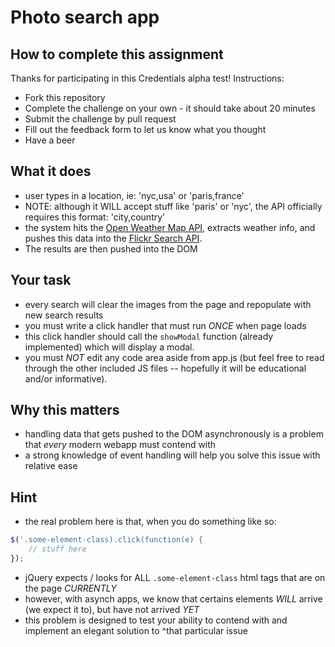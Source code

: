 # Photo search app

## How to complete this assignment

Thanks for participating in this Credentials alpha test! Instructions:

* Fork this repository
* Complete the challenge on your own - it should take about 20 minutes
* Submit the challenge by pull request
* Fill out the feedback form to let us know what you thought
* Have a beer

## What it does

* user types in a location, ie: 'nyc,usa' or 'paris,france'
* NOTE: although it WILL accept stuff like 'paris' or 'nyc', the API officially requires this format: 'city,country'
* the system hits the [Open Weather Map API](http://api.openweathermap.org/data/2.5/weather?q=nyc,usa), extracts weather info, and pushes this data into the [Flickr Search API](https://www.flickr.com/services/api/flickr.photos.search.html).
* The results are then pushed into the DOM

## Your task

* every search will clear the images from the page and repopulate with new search results
* you must write a click handler that must run *ONCE* when page loads
* this click handler should call the `showModal` function (already implemented) which will display a modal.
* you must *NOT* edit any code area aside from app.js (but feel free to read through the other included JS files -- hopefully it will be educational and/or informative).

## Why this matters

* handling data that gets pushed to the DOM asynchronously is a problem that _every_ modern webapp must contend with
* a strong knowledge of event handling will help you solve this issue with relative ease

## Hint

* the real problem here is that, when you do something like so:

```javascript
$('.some-element-class).click(function(e) {
    // stuff here
});
```

* jQuery expects / looks for ALL `.some-element-class` html tags that are on the page *CURRENTLY*
* however, with asynch apps, we know that certains elements *WILL* arrive (we expect it to), but have not arrived *YET*
* this problem is designed to test your ability to contend with and implement an elegant solution to ^that particular issue
